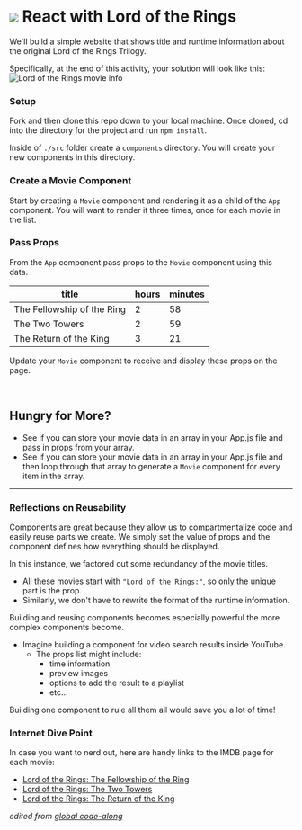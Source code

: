 # ![](https://ga-dash.s3.amazonaws.com/production/assets/logo-9f88ae6c9c3871690e33280fcf557f33.png) React with Lord of the Rings

We'll build a simple website that shows title and runtime information about the
original Lord of the Rings Trilogy.

Specifically, at the end of this activity, your solution will look like this:
![Lord of the Rings movie info](https://github.com/WDI-SEA/react_intro_global/blob/master/images/lotr.png)

### Setup
Fork and then clone this repo down to your local machine. Once cloned, cd into the directory for the project and run `npm install`.

Inside of `./src` folder create a `components` directory. You will create your new components in this directory.

### Create a Movie Component

Start by creating a `Movie` component and rendering it as a child of the `App` component. You will want to render it three times, once for each movie in the list.

### Pass Props

From the `App` component pass props to the `Movie` component using this data.

title | hours | minutes
------|-------|--------
The Fellowship of the Ring | 2 | 58
The Two Towers | 2 | 59
The Return of the King | 3 | 21

Update your `Movie` component to receive and display these props on the page.

<br>

## Hungry for More?

- See if you can store your movie data in an array in your App.js file and pass in props from your array.
- See if you can store your movie data in an array in your App.js file and then loop through that array to generate a `Movie` component for every item in the array.

---

### Reflections on Reusability

Components are great because they allow us to compartmentalize code and easily reuse parts we create. We simply set the value of props and the component defines how everything should be displayed.

In this instance, we factored out some redundancy of the
movie titles.
- All these movies start with `"Lord of the Rings:"`, so only the unique part is the prop.
- Similarly, we don't have to rewrite the format of the runtime information.

Building and reusing components becomes especially powerful the more complex components become.
- Imagine building a component for video search results inside YouTube.
  - The props list might include:
    - time information
    - preview images
    - options to add the result to a playlist
    - etc...

Building one component to rule all them all would save you a lot of time!


### Internet Dive Point
In case you want to nerd out, here are handy links to the IMDB page for each
movie:

* [Lord of the Rings: The Fellowship of the Ring](http://www.imdb.com/title/tt0120737/)
* [Lord of the Rings: The Two Towers](http://www.imdb.com/title/tt0167261/)
* [Lord of the Rings: The Return of the King](http://www.imdb.com/title/tt0167260/)

_edited from [global code-along](https://github.com/WDI-SEA/react_intro_global/blob/master/11-lotr-codealong.md)_
